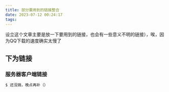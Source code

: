 ```yaml
---
title: 部分要用到的链接整合
date: 2023-07-12 00:24:17
tags:
---
```

设立这个文章主要是放一下要用到的链接，也会有一些意义不明的链接），唉，因为QQ下载的速度确实太慢了

## 下为链接

### 服务器客户端链接

``` bash
$ 还没搞，晚点再补（）
```